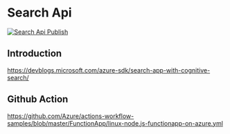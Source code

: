 # Search Api

[![Search Api Publish](https://github.com/developerschallenges/search-api/actions/workflows/publishSearchApi.yml/badge.svg?branch=master)](https://github.com/developerschallenges/search-api/actions/workflows/publishSearchApi.yml)

## Introduction

https://devblogs.microsoft.com/azure-sdk/search-app-with-cognitive-search/

## Github Action

https://github.com/Azure/actions-workflow-samples/blob/master/FunctionApp/linux-node.js-functionapp-on-azure.yml